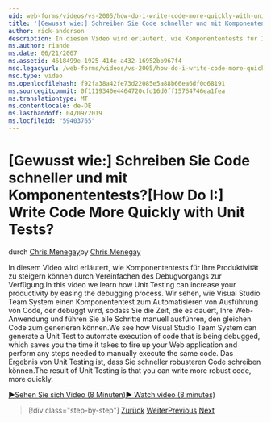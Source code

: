 ```yaml
---
uid: web-forms/videos/vs-2005/how-do-i-write-code-more-quickly-with-unit-tests
title: '[Gewusst wie:] Schreiben Sie Code schneller und mit Komponententests? | Microsoft-Dokumentation'
author: rick-anderson
description: In diesem Video wird erläutert, wie Komponententests für Ihre Produktivität zu steigern können durch Vereinfachen des Debugvorgangs zur Verfügung. Wir sehen, wie Visual Studio Team System eine u generieren können...
ms.author: riande
ms.date: 06/21/2007
ms.assetid: 4618499e-1925-414e-a432-16952bb967f4
msc.legacyurl: /web-forms/videos/vs-2005/how-do-i-write-code-more-quickly-with-unit-tests
msc.type: video
ms.openlocfilehash: f92fa38a42fe73d22085e5a88b66ea6df0d68191
ms.sourcegitcommit: 0f1119340e4464720cfd16d0ff15764746ea1fea
ms.translationtype: MT
ms.contentlocale: de-DE
ms.lasthandoff: 04/09/2019
ms.locfileid: "59403765"
---
```

# <a name="how-do-i-write-code-more-quickly-with-unit-tests"></a><span data-ttu-id="10d81-105">[Gewusst wie:] Schreiben Sie Code schneller und mit Komponententests?</span><span class="sxs-lookup"><span data-stu-id="10d81-105">[How Do I:] Write Code More Quickly with Unit Tests?</span></span>

<span data-ttu-id="10d81-106">durch [Chris Menegay](https://twitter.com/CMenegay)</span><span class="sxs-lookup"><span data-stu-id="10d81-106">by [Chris Menegay](https://twitter.com/CMenegay)</span></span>

<span data-ttu-id="10d81-107">In diesem Video wird erläutert, wie Komponententests für Ihre Produktivität zu steigern können durch Vereinfachen des Debugvorgangs zur Verfügung.</span><span class="sxs-lookup"><span data-stu-id="10d81-107">In this video we learn how Unit Testing can increase your productivity by easing the debugging process.</span></span> <span data-ttu-id="10d81-108">Wir sehen, wie Visual Studio Team System einen Komponententest zum Automatisieren von Ausführung von Code, der debuggt wird, sodass Sie die Zeit, die es dauert, Ihre Web-Anwendung und führen Sie alle Schritte manuell ausführen, den gleichen Code zum generieren können.</span><span class="sxs-lookup"><span data-stu-id="10d81-108">We see how Visual Studio Team System can generate a Unit Test to automate execution of code that is being debugged, which saves you the time it takes to fire up your Web application and perform any steps needed to manually execute the same code.</span></span> <span data-ttu-id="10d81-109">Das Ergebnis von Unit Testing ist, dass Sie schneller robusteren Code schreiben können.</span><span class="sxs-lookup"><span data-stu-id="10d81-109">The result of Unit Testing is that you can write more robust code, more quickly.</span></span>

[<span data-ttu-id="10d81-110">&#9654;Sehen Sie sich Video (8 Minuten)</span><span class="sxs-lookup"><span data-stu-id="10d81-110">&#9654; Watch video (8 minutes)</span></span>](https://channel9.msdn.com/Blogs/ASP-NET-Site-Videos/how-do-i-write-code-more-quickly-with-unit-tests)

> [!div class="step-by-step"]
> <span data-ttu-id="10d81-111">[Zurück](how-do-i-create-my-own-bug-work-item.md)
> [Weiter](how-do-i-practice-test-driven-development.md)</span><span class="sxs-lookup"><span data-stu-id="10d81-111">[Previous](how-do-i-create-my-own-bug-work-item.md)
[Next](how-do-i-practice-test-driven-development.md)</span></span>

